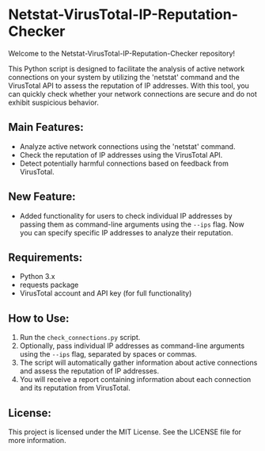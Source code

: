 # Netstat-VirusTotal-IP-Reputation-Checker

Welcome to the Netstat-VirusTotal-IP-Reputation-Checker repository!

This Python script is designed to facilitate the analysis of active network connections on your system by utilizing the 'netstat' command and the VirusTotal API to assess the reputation of IP addresses. With this tool, you can quickly check whether your network connections are secure and do not exhibit suspicious behavior.

## Main Features:
- Analyze active network connections using the 'netstat' command.
- Check the reputation of IP addresses using the VirusTotal API.
- Detect potentially harmful connections based on feedback from VirusTotal.

## New Feature:
- Added functionality for users to check individual IP addresses by passing them as command-line arguments using the `--ips` flag. Now you can specify specific IP addresses to analyze their reputation.

## Requirements:
- Python 3.x
- requests package
- VirusTotal account and API key (for full functionality)

## How to Use:
1. Run the `check_connections.py` script.
2. Optionally, pass individual IP addresses as command-line arguments using the `--ips` flag, separated by spaces or commas.
3. The script will automatically gather information about active connections and assess the reputation of IP addresses.
4. You will receive a report containing information about each connection and its reputation from VirusTotal.

## License:
This project is licensed under the MIT License. See the LICENSE file for more information.
